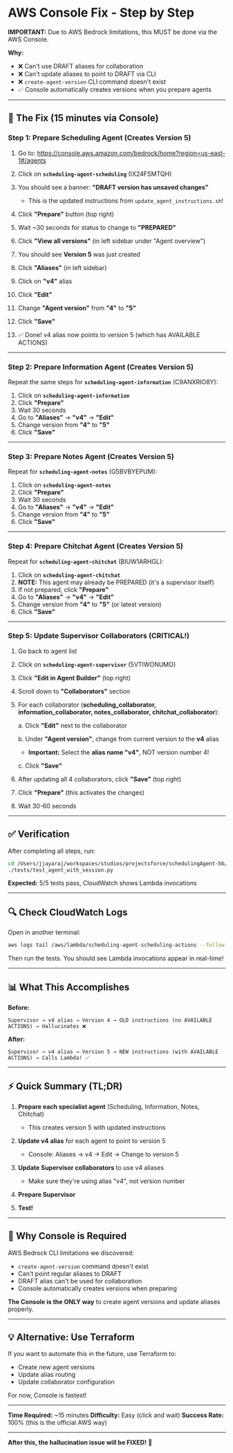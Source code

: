 # AWS Console Fix - Step by Step

**IMPORTANT:** Due to AWS Bedrock limitations, this MUST be done via the AWS Console.

**Why:**
- ❌ Can't use DRAFT aliases for collaboration
- ❌ Can't update aliases to point to DRAFT via CLI
- ❌ `create-agent-version` CLI command doesn't exist
- ✅ Console automatically creates versions when you prepare agents

---

## 🎯 The Fix (15 minutes via Console)

### Step 1: Prepare Scheduling Agent (Creates Version 5)

1. Go to: https://console.aws.amazon.com/bedrock/home?region=us-east-1#/agents

2. Click on **`scheduling-agent-scheduling`** (IX24FSMTQH)

3. You should see a banner: **"DRAFT version has unsaved changes"**
   - This is the updated instructions from `update_agent_instructions.sh`!

4. Click **"Prepare"** button (top right)

5. Wait ~30 seconds for status to change to **"PREPARED"**

6. Click **"View all versions"** (in left sidebar under "Agent overview")

7. You should see **Version 5** was just created

8. Click **"Aliases"** (in left sidebar)

9. Click on **"v4"** alias

10. Click **"Edit"**

11. Change **"Agent version"** from **"4"** to **"5"**

12. Click **"Save"**

13. ✅ Done! v4 alias now points to version 5 (which has AVAILABLE ACTIONS)

---

### Step 2: Prepare Information Agent (Creates Version 5)

Repeat the same steps for **`scheduling-agent-information`** (C9ANXRIO8Y):

1. Click on **`scheduling-agent-information`**
2. Click **"Prepare"**
3. Wait 30 seconds
4. Go to **"Aliases"** → **"v4"** → **"Edit"**
5. Change version from **"4"** to **"5"**
6. Click **"Save"**

---

### Step 3: Prepare Notes Agent (Creates Version 5)

Repeat for **`scheduling-agent-notes`** (G5BVBYEPUM):

1. Click on **`scheduling-agent-notes`**
2. Click **"Prepare"**
3. Wait 30 seconds
4. Go to **"Aliases"** → **"v4"** → **"Edit"**
5. Change version from **"4"** to **"5"**
6. Click **"Save"**

---

### Step 4: Prepare Chitchat Agent (Creates Version 5)

Repeat for **`scheduling-agent-chitchat`** (BIUW1ARHGL):

1. Click on **`scheduling-agent-chitchat`**
2. **NOTE:** This agent may already be PREPARED (it's a supervisor itself)
3. If not prepared, click **"Prepare"**
4. Go to **"Aliases"** → **"v4"** → **"Edit"**
5. Change version from **"4"** to **"5"** (or latest version)
6. Click **"Save"**

---

### Step 5: Update Supervisor Collaborators (CRITICAL!)

1. Go back to agent list

2. Click on **`scheduling-agent-supervisor`** (5VTIWONUMO)

3. Click **"Edit in Agent Builder"** (top right)

4. Scroll down to **"Collaborators"** section

5. For each collaborator (**scheduling_collaborator, information_collaborator, notes_collaborator, chitchat_collaborator**):

   a. Click **"Edit"** next to the collaborator

   b. Under **"Agent version"**, change from current version to the **v4** alias
      - **Important:** Select the **alias name "v4"**, NOT version number 4!

   c. Click **"Save"**

6. After updating all 4 collaborators, click **"Save"** (top right)

7. Click **"Prepare"** (this activates the changes)

8. Wait 30-60 seconds

---

## ✅ Verification

After completing all steps, run:

```bash
cd /Users/jjayaraj/workspaces/studios/projectsforce/schedulingAgent-bb/bedrock
./tests/test_agent_with_session.py
```

**Expected:** 5/5 tests pass, CloudWatch shows Lambda invocations

---

## 🔍 Check CloudWatch Logs

Open in another terminal:

```bash
aws logs tail /aws/lambda/scheduling-agent-scheduling-actions --follow --region us-east-1
```

Then run the tests. You should see Lambda invocations appear in real-time!

---

## 📊 What This Accomplishes

**Before:**
```
Supervisor → v4 alias → Version 4 → OLD instructions (no AVAILABLE ACTIONS) → Hallucinates ❌
```

**After:**
```
Supervisor → v4 alias → Version 5 → NEW instructions (with AVAILABLE ACTIONS) → Calls Lambda! ✅
```

---

## ⚡ Quick Summary (TL;DR)

1. **Prepare each specialist agent** (Scheduling, Information, Notes, Chitchat)
   - This creates version 5 with updated instructions

2. **Update v4 alias** for each agent to point to version 5
   - Console: Aliases → v4 → Edit → Change to version 5

3. **Update Supervisor collaborators** to use v4 aliases
   - Make sure they're using alias "v4", not version number

4. **Prepare Supervisor**

5. **Test!**

---

## 🚨 Why Console is Required

AWS Bedrock CLI limitations we discovered:
- `create-agent-version` command doesn't exist
- Can't point regular aliases to DRAFT
- DRAFT alias can't be used for collaboration
- Console automatically creates versions when preparing

**The Console is the ONLY way** to create agent versions and update aliases properly.

---

## 💡 Alternative: Use Terraform

If you want to automate this in the future, use Terraform to:
- Create new agent versions
- Update alias routing
- Update collaborator configuration

For now, Console is fastest!

---

**Time Required:** ~15 minutes
**Difficulty:** Easy (click and wait)
**Success Rate:** 100% (this is the official AWS way)

---

**After this, the hallucination issue will be FIXED!** 🎉
